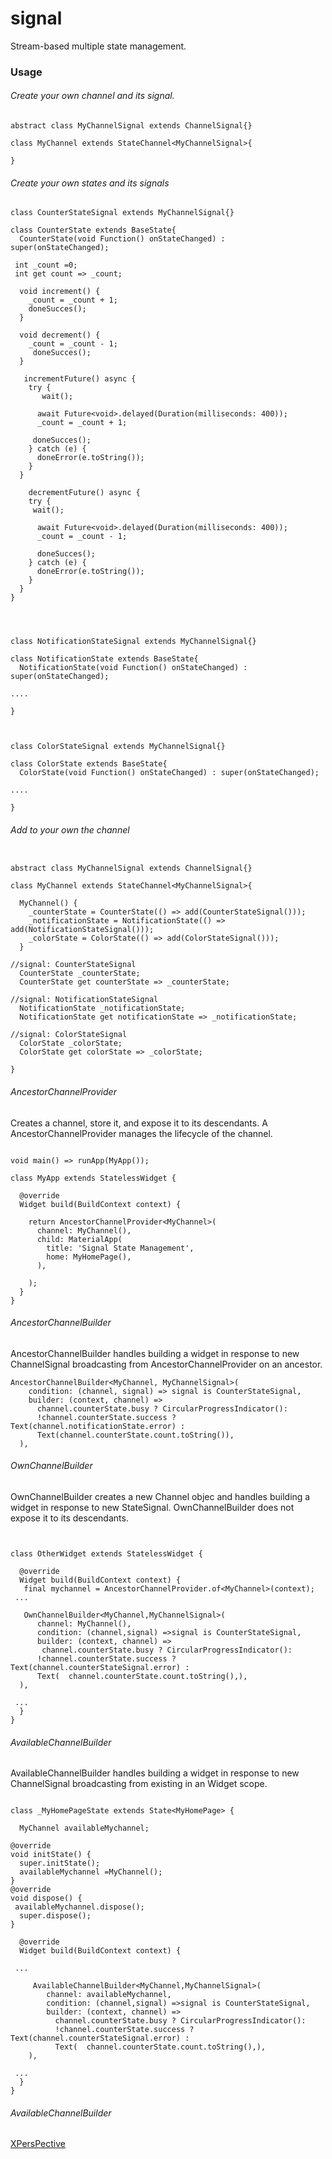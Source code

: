 # signal

Stream-based multiple state management.

### Usage

###### Create your own channel and its signal.

```
abstract class MyChannelSignal extends ChannelSignal{}

class MyChannel extends StateChannel<MyChannelSignal>{
 
}
```

###### Create your own states and its signals

```
class CounterStateSignal extends MyChannelSignal{}

class CounterState extends BaseState{
  CounterState(void Function() onStateChanged) : super(onStateChanged);
 
 int _count =0;
 int get count => _count;

  void increment() {
    _count = _count + 1;
    doneSucces();
  }

  void decrement() {
    _count = _count - 1;
     doneSucces();
  }

   incrementFuture() async {
    try {
       wait();

      await Future<void>.delayed(Duration(milliseconds: 400));
      _count = _count + 1;

     doneSucces();
    } catch (e) {
      doneError(e.toString());
    }
  }

    decrementFuture() async {
    try {
     wait();

      await Future<void>.delayed(Duration(milliseconds: 400));
      _count = _count - 1;

      doneSucces();
    } catch (e) {
      doneError(e.toString());
    }
  }
}
 



class NotificationStateSignal extends MyChannelSignal{}

class NotificationState extends BaseState{
  NotificationState(void Function() onStateChanged) : super(onStateChanged);

....

}



class ColorStateSignal extends MyChannelSignal{}

class ColorState extends BaseState{
  ColorState(void Function() onStateChanged) : super(onStateChanged);
 
....

}

```

###### Add to your own the channel

```

abstract class MyChannelSignal extends ChannelSignal{}

class MyChannel extends StateChannel<MyChannelSignal>{

  MyChannel() {
    _counterState = CounterState(() => add(CounterStateSignal()));
    _notificationState = NotificationState(() => add(NotificationStateSignal()));
    _colorState = ColorState(() => add(ColorStateSignal()));
  }

//signal: CounterStateSignal
  CounterState _counterState;
  CounterState get counterState => _counterState;

//signal: NotificationStateSignal
  NotificationState _notificationState;
  NotificationState get notificationState => _notificationState;

//signal: ColorStateSignal
  ColorState _colorState;
  ColorState get colorState => _colorState;

}

```

###### AncestorChannelProvider

Creates a channel, store it, and expose it to its descendants.
A AncestorChannelProvider manages the lifecycle of the channel.

```

void main() => runApp(MyApp());

class MyApp extends StatelessWidget {

  @override
  Widget build(BuildContext context) {

    return AncestorChannelProvider<MyChannel>(
      channel: MyChannel(),
      child: MaterialApp(
        title: 'Signal State Management',
        home: MyHomePage(),
      ),

    );
  }
}

```

###### AncestorChannelBuilder

AncestorChannelBuilder handles building a widget in response to new ChannelSignal broadcasting from AncestorChannelProvider on an ancestor.

```
AncestorChannelBuilder<MyChannel, MyChannelSignal>(
    condition: (channel, signal) => signal is CounterStateSignal,
    builder: (context, channel) => 
      channel.counterState.busy ? CircularProgressIndicator():
      !channel.counterState.success ? Text(channel.notificationState.error) :
      Text(channel.counterState.count.toString()),
  ),

```

###### OwnChannelBuilder

OwnChannelBuilder creates a new Channel objec and handles building a widget in response to new StateSignal.
OwnChannelBuilder does not expose it to its descendants.

```


class OtherWidget extends StatelessWidget {

  @override
  Widget build(BuildContext context) {
   final mychannel = AncestorChannelProvider.of<MyChannel>(context);
 ...

   OwnChannelBuilder<MyChannel,MyChannelSignal>(
      channel: MyChannel(),
      condition: (channel,signal) =>signal is CounterStateSignal,
      builder: (context, channel) =>
       channel.counterState.busy ? CircularProgressIndicator():
      !channel.counterState.success ? Text(channel.counterStateSignal.error) :
      Text(  channel.counterState.count.toString(),),
  ),
  
 ...
  }
}

```

###### AvailableChannelBuilder

AvailableChannelBuilder handles building a widget in response to new ChannelSignal broadcasting from existing in an Widget scope.

```

class _MyHomePageState extends State<MyHomePage> {

  MyChannel availableMychannel;

@override
void initState() {
  super.initState();
  availableMychannel =MyChannel();
}
@override
void dispose() {
 availableMychannel.dispose();
  super.dispose();
}
 
  @override
  Widget build(BuildContext context) {

 ...

     AvailableChannelBuilder<MyChannel,MyChannelSignal>(
        channel: availableMychannel,
        condition: (channel,signal) =>signal is CounterStateSignal,
        builder: (context, channel) =>
          channel.counterState.busy ? CircularProgressIndicator():
          !channel.counterState.success ? Text(channel.counterStateSignal.error) :
          Text(  channel.counterState.count.toString(),),
    ),
  
 ...
  }
}

```

###### AvailableChannelBuilder

[XPersPective](https://github.com/XPersPective/signal.git)
